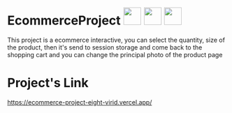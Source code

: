 # EcommerceProject <img src="https://cdn.jsdelivr.net/gh/devicons/devicon/icons/javascript/javascript-original.svg" width="40" height="40"/> <img src="https://cdn.jsdelivr.net/gh/devicons/devicon/icons/html5/html5-original.svg" width="40" height="40"/>   <img src="https://cdn.jsdelivr.net/gh/devicons/devicon/icons/css3/css3-original.svg" width="40" height="40"/>
This project is a ecommerce interactive, you can select the quantity, size of the product, then it's send to session storage and come back to the shopping cart and you can change the principal photo of the product page

# Project's Link
https://ecommerce-project-eight-virid.vercel.app/
